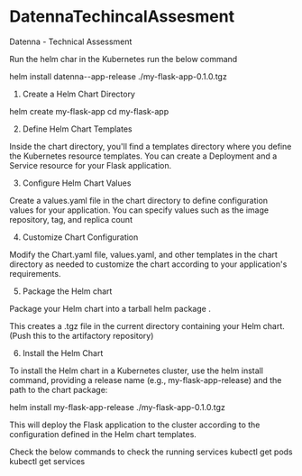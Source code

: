 # DatennaTechincalAssesment
Datenna - Technical Assessment


Run the helm char in the Kubernetes run the below command

helm install datenna--app-release ./my-flask-app-0.1.0.tgz



1. Create a Helm Chart Directory

helm create my-flask-app
cd my-flask-app


2. Define Helm Chart Templates

Inside the chart directory, you'll find a templates directory where you define the Kubernetes resource templates. You can create a Deployment and a Service resource for your Flask application.

3.  Configure Helm Chart Values

Create a values.yaml file in the chart directory to define configuration values for your application. You can specify values such as the image repository, tag, and replica count

4. Customize Chart Configuration
   
Modify the Chart.yaml file, values.yaml, and other templates in the chart directory as needed to customize the chart according to your application's requirements.

5. Package the Helm chart 

Package your Helm chart into a tarball
helm package .

This creates a .tgz file in the current directory containing your Helm chart.
(Push this to the artifactory repository)

6. Install the Helm Chart

To install the Helm chart in a Kubernetes cluster, use the helm install command, providing a release name (e.g., my-flask-app-release) and the path to the chart package:

helm install my-flask-app-release ./my-flask-app-0.1.0.tgz

This will deploy the Flask application to the cluster according to the configuration defined in the Helm chart templates.

Check the below commands to check the running services
kubectl get pods
kubectl get services
